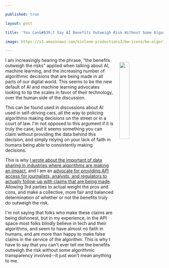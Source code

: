 ---
published: true
layout: post
title: 'You Can&#039;t Say AI Benefits Outweigh Risk Without Some Algorithmic Transparency'
image: https://s3.amazonaws.com/kinlane-productions2/bw-icons/bw-algorithmic-transparency-2.png
---

<p><img style="padding: 15px;" src="https://s3.amazonaws.com/kinlane-productions2/bw-icons/bw-algorithmic-transparency-2.png" alt="" width="25%" align="right" />
<p>I am increasingly hearing the phrase, "the benefits outweigh&nbsp;the risks" applied when talking about AI, machine learning, and the increasing number of algorithmic decisions that are being made in all parts of our digital world. This seems&nbsp;to be the new default of AI and machine learning advocates looking to tip the scales in favor of their technology, over the human side of the discussion.
<p>This can be found used in discussions about AI used in self-driving cars, all the way to policing algorithms making decisions on the street or in a court of law. I'm not opposed to this argument if it is truly the case, but it seems something you can claim without providing the data behind this decision, and simply relying on your lack of faith in humans being able to consistently making decisions.
<p>This is why <a href="http://apievangelist.com/2016/09/23/the-sharing-of-data-via-apis-will-be-key-to-viability-of-every-industry/">I wrote about the important of data sharing in industries where algorithms are making an impact</a>, and I am an <a href="http://apievangelist.com/2016/08/04/pushing-for-more-algorithmic-transparency-using-apis/">advocate for providing API access for journalists, analysts, and regulators to actually follow-up with claims that are being made</a>. Allowing 3rd parties to actual weight the pros and cons, and make a collective, more fair and balanced determination of whether or not the benefits truly do outweigh&nbsp;the risk.
<p>I'm not saying that folks who make these claims are being dishonest, but in my experience, in the API space most folks blindly believe in tech and their algorithms, and seem to have almost no faith in humans, and are more than happy to make false claims in the service of the algorithm. This is why I have to say that you can't ever tell me the benefits outweigh the risk without some algorithmic transparency involved--it just won't mean anything to me.

